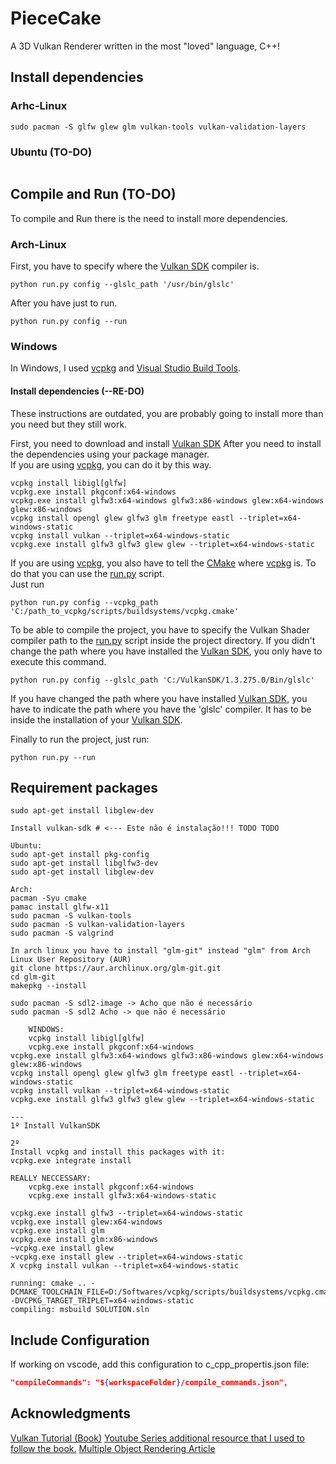 # PieceCake

A 3D Vulkan Renderer written in the most "loved" language, C++!

## Install dependencies


### Arhc-Linux
```console
sudo pacman -S glfw glew glm vulkan-tools vulkan-validation-layers
```

### Ubuntu (TO-DO)
```console

```

## Compile and Run (TO-DO)
To compile and Run there is the need to install more dependencies.

### Arch-Linux
First, you have to specify where the [Vulkan SDK](https://vulkan.lunarg.com/sdk/home#windows) compiler is.
```console
python run.py config --glslc_path '/usr/bin/glslc'
```

After you have just to run.
```console
python run.py config --run
```

### Windows
In Windows, I used [vcpkg](https://vcpkg.io/en/) and [Visual Studio Build Tools](https://visualstudio.microsoft.com/downloads/#build-tools-for-visual-studio-2022).

#### Install dependencies (--RE-DO)
These instructions are outdated, you are probably going to install more than you need but they still work.

First, you need to download and install [Vulkan SDK](https://vulkan.lunarg.com/sdk/home#windows)
After you need to install the dependencies using your package manager.  
If you are using [vcpkg](https://vcpkg.io/en/), you can do it by this way.
```console
vcpkg install libigl[glfw]
vcpkg.exe install pkgconf:x64-windows
vcpkg.exe install glfw3:x64-windows glfw3:x86-windows glew:x64-windows glew:x86-windows
vcpkg install opengl glew glfw3 glm freetype eastl --triplet=x64-windows-static
vcpkg install vulkan --triplet=x64-windows-static
vcpkg.exe install glfw3 glfw3 glew glew --triplet=x64-windows-static
```

If you are using [vcpkg](https://vcpkg.io/en/), you also have to tell the [CMake](https://cmake.org/) where [vcpkg](https://vcpkg.io/en/) is.
To do that you can use the [run.py](https://github.com/davidalmarinho/PieceOfCake/blob/main/run.py) script.  
Just run
```console
python run.py config --vcpkg_path 'C:/path_to_vcpkg/scripts/buildsystems/vcpkg.cmake'
```

To be able to compile the project, you have to specify the Vulkan Shader compiler path to the [run.py](https://github.com/davidalmarinho/PieceOfCake/blob/main/run.py) script inside the project directory.
If you didn't change the path where you have installed the [Vulkan SDK](https://vulkan.lunarg.com/sdk/home), you only have to execute this command.
```console
python run.py config --glslc_path 'C:/VulkanSDK/1.3.275.0/Bin/glslc'
```
If you have changed the path where you have installed [Vulkan SDK](https://vulkan.lunarg.com/sdk/home), you have to indicate the path where you have the 'glslc' compiler. It has to be inside the installation of your [Vulkan SDK](https://vulkan.lunarg.com/sdk/home).

Finally to run the project, just run:
```console
python run.py --run
```

## Requirement packages

```console
sudo apt-get install libglew-dev  

Install vulkan-sdk # <--- Este não é instalação!!! TODO TODO

Ubuntu:
sudo apt-get install pkg-config
sudo apt-get install libglfw3-dev
sudo apt-get install libglew-dev

Arch:
pacman -Syu cmake
pamac install glfw-x11
sudo pacman -S vulkan-tools
sudo pacman -S vulkan-validation-layers
sudo pacman -S valgrind

In arch linux you have to install "glm-git" instead "glm" from Arch Linux User Repository (AUR)
git clone https://aur.archlinux.org/glm-git.git
cd glm-git
makepkg --install

sudo pacman -S sdl2-image -> Acho que não é necessário
sudo pacman -S sdl2 Acho -> que não é necessário
```

```console
    WINDOWS:
    vcpkg install libigl[glfw]
    vcpkg.exe install pkgconf:x64-windows
vcpkg.exe install glfw3:x64-windows glfw3:x86-windows glew:x64-windows glew:x86-windows
vcpkg install opengl glew glfw3 glm freetype eastl --triplet=x64-windows-static
vcpkg install vulkan --triplet=x64-windows-static
vcpkg.exe install glfw3 glfw3 glew glew --triplet=x64-windows-static

---
1º Install VulkanSDK

2º
Install vcpkg and install this packages with it:
vcpkg.exe integrate install

REALLY NECCESSARY:
	vcpkg.exe install pkgconf:x64-windows
	vcpkg.exe install glfw3:x64-windows-static

vcpkg.exe install glfw3 --triplet=x64-windows-static
vcpkg.exe install glew:x64-windows
vcpkg.exe install glm
vcpkg.exe install glm:x86-windows
~vcpkg.exe install glew
~vcpkg.exe install glew --triplet=x64-windows-static
X vcpkg install vulkan --triplet=x64-windows-static

running: cmake .. -DCMAKE_TOOLCHAIN_FILE=D:/Softwares/vcpkg/scripts/buildsystems/vcpkg.cmake -DVCPKG_TARGET_TRIPLET=x64-windows-static
compiling: msbuild SOLUTION.sln
```

## Include Configuration

If working on vscode, add this configuration to c_cpp_propertis.json file:
```json
"compileCommands": "${workspaceFolder}/compile_commands.json",
```

## Acknowledgments
[Vulkan Tutorial (Book)](https://vulkan-tutorial.com/Introduction)
[Youtube Series additional resource that I used to follow the book.](https://www.youtube.com/playlist?list=PL8327DO66nu9qYVKLDmdLW_84-yE4auCR)
[Multiple Object Rendering Article](https://mr-vasifabdullayev.medium.com/multiple-object-rendering-in-vulkan-3d07aa583cec)
